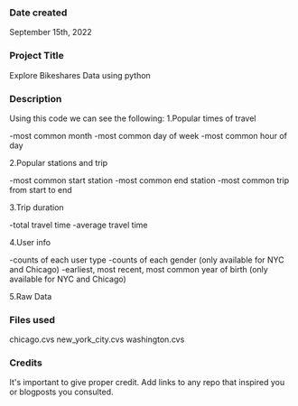
### Date created
September 15th, 2022

### Project Title
Explore Bikeshares Data using python

### Description
Using this code we can see the following:
1.Popular times of travel 

-most common month 
-most common day of week
-most common hour of day

2.Popular stations and trip 

-most common start station 
-most common end station 
-most common trip from start to end

3.Trip duration 

-total travel time 
-average travel time

4.User info
 
-counts of each user type 
-counts of each gender (only available for NYC and Chicago) 
-earliest, most recent, most common year of birth (only available for NYC and Chicago)

5.Raw Data

### Files used
chicago.cvs
new_york_city.cvs
washington.cvs

### Credits
It's important to give proper credit. Add links to any repo that inspired you or blogposts you consulted.

